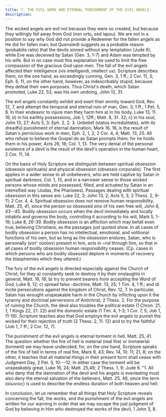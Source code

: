 ```yaml
---
title: 7. THE EVIL WORK AND ETERNAL PUNISHMENT OF THE EVIL ANGELS.
description: 
---
```


The wicked angels are evil not because they were so created, but because they willingly fell away from God (non ortu, sed lapsu). We are not in a position to say why God did not provide a Redeemer for the fallen angels as He did for fallen man; but Quenstedt suggests as a probable reason (probabilis ratio) that the devils sinned without any temptation (Jude 6), while Eve was deceived by Satan (Gen. 3, 1-7) and Adam was tempted by his wife. But in no case must this explanation be used to limit the free compassion of the gracious God upon men. The fall of the evil angels affected their intelligence (vis intelligendi, intellect us). Scripture describes them, on the one hand, as exceedingly cunning, Gen. 3, 1 ff.; 2 Cor. 11, 3; Eph. 6, 11, on the other hand, however, as indescribably stupid, because they defeat their own purposes. Thus Christ's death, which Satan promoted, Luke 22, 53, was his own undoing, John 12, 31.

The evil angels constantly exhibit and exert their enmity toward God, Rev. 12, 7, and attempt the temporal and eternal ruin of man, Gen. 3, 1 ff.; 1 Pet. 5, 8. In their endeavor to injure man they harm him a) in his body, Luke 13, 11. 16; b) in his earthly possessions, Job 1, 12ff.; Matt. 8, 31. 32; c) in his soul, John 13, 27; Acts 5, 3; Eph. 2, 2. 3. Unbelief (status incredulitatis), with its dreadful punishment of eternal damnation, Mark 16, 16, is the result of Satan's pernicious work in men, Eph. 2, 1. 2; 2 Cor. 4, 4; Matt. 13, 25. All who refuse to believe the Gospel do as Satan prompts them; for he holds them in his power, Acts 26, 18; Col. 1, 13. The very denial of the personal existence of a devil is the result of the devil's operation in the human heart, 2 Cor. 11, 14.

On the basis of Holy Scripture we distinguish between spiritual obsession (obsessio spiritualis) and physical obsession (obsessio corporalis). The first applies in a wider sense to all unbelievers, who are held captive by Satan in spiritual darkness, Col. 1, 13, and in a narrower sense to those wicked persons whose minds are possessed, filled, and actuated by Satan in an intensified way (Judas, the Pharisees). Passages dealing with spiritual obsession in this sense are: Luke 22, 3; John 13, 2; Acts 5, 3; 2 Thess. 2, 9-11; 2 Cor. 4, 4. Spiritual obsession does not remove human responsibility, Matt. 25, 41, since the person so obsessed sins of his own free will, John 8, 43--45. Bodily obsession occurs when the devil immediately and locally inhabits and governs the body, controlling it according to his will, Mark 5, 1-19; Luke 8, 26-39. Bodily obsession is an affliction which may befall even true, believing Christians, as the passages just quoted show. In all cases of bodily obsession a person has no intellectual, emotional, and volitional functions of his own, but as long as the obsession endures, Satan, who is personally (κατ' οὐσίαν) present in him, acts in ~nd through him, so that in all cases of bodily obsession human responsibility ceases. (Cp. cases in which persons who are bodily obsessed deplore in moments of recovery the blasphemies which they uttered.)

The fury of the evil angels is directed especially against the Church of Christ; for they a) constantly seek to destroy it by their onslaughts in general, Matt. 16, 18; b) try to prevent bearers from accepting the Word of God, Luke 8, 12; c) spread false -doctrine, Matt. 13, 25; 1 Tim. 4, 1 ff.; and d) incite persecutions against the kingdom of Christ, Rev. 12, 7. In particular, Satan has wrought unspeakable harm in the Church by inflicting upon it the tyranny and doctrinal perversions of Antichrist, 2 Thess. 2. For the purpose of ruining the Church, the devil also troubles the political estate (1 Chron. 21, 1; 1 Kings 22, 21. 22) and the domestic estate (1 Tim. 4, 1-3; 1 Cor. 7, 5; Job 1, 11-19). Scripture teaches also that God employs the evil angels to punish the wicked for their rejection of truth (2 Thess. 2, 11. 12) and to try the faithful (Job 1, 7 ff.; 2 Cor. 12, 7).

The punishment of the evil angels is eternal torment in hell, Matt. 25, 41. The question whether the fire of hell is material (real fire) or immaterial (torment) we may leave undecided; for, on the one hand, Scripture speaks of the fire of hell in terms of real fire, Mark 9, 43; Rev. 14, 10. 11; 21, 8; on the other, it teaches that all material things in their present form shall cease with Judgment Day, 2 Pet. 3, 10---12. In either case the torment will be unspeakably great, Luke 16, 24; Matt. 25,46; 2 Thess. 1, 9; Jude 6. "1. All who deny that the damnation of the devil and his angels is everlasting must also deny the eternal salvation of the believers, Matt. 25, 46, since the term (αἰώνιος) is used to describe the endless duration of both heaven and hell.

In conclusion, let us remember that all things that Holy Scripture reveals concerning the fall, the works, and the punishment of the evil angels are written for our warning in order that we may escape the just judgment of God by believing in Him who destroyed the works of the devil, 1 John 3, 8.